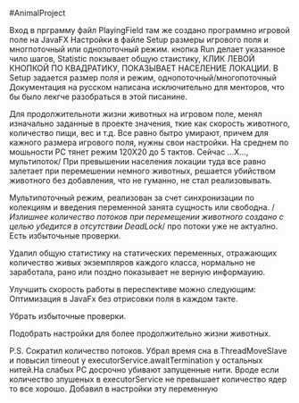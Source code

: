 #AnimalProject

Вход в прграмму файл PlayingField там же создано программно игровой поле на JavaFX
Настройки в файле Setup размеры игрового поля и многпоточный или однопоточный режим.
кнопка Run делает указанное чило шагов, Statistic покзывает общую стаистику,
КЛИК ЛЕВОЙ КНОПКОЙ ПО КВАДРАТИКУ, ПОКАЗЫВАЕТ НАСЕЛЕНИЕ ЛОКАЦИИ. В Setup задается размер
поля и режим, однопоточный/многопоточный
Документация на русском написана исключительно для менторов, что бы было лекгче разобраться
в этой писанине.

Для продолжительноти жизни животных на игровом поле, менял изначально заданные в
проекте значения, ткие как скорость животного, количество пищи, вес и т.д.
Все равно бытро умирают, причем для кажного размера игрового поля, нужны свои
настройки. На среднем по мошьности РС тянет режим 120Х20 до 5 тактов.
Сейчас ...X..., мультипоток/
При превышении населения локации туда все равно залетает при перемешении немного
животных, решается убийством животного без добавления, что не гуманно, не стал
реализовывать.

Мультипоточный режим, реализован за счет синхронизации по колекциям и введения переменной
занята сущность или свободна. /*Излишнее количество потоков при перемещении животного
создано с целью убедится в отсутствии DeadLock*/ про потоки уже не актуално. 
Есть избыточьные проверки.

Удалил общую статистику на статических переменных, отражающих количество живых экземпляров
каждого класса, нормально не заработала, рано или поздно показывает не верную информауию.

Улучшить скорость работы в переспективе можно следующим:
Оптимизация в JavaFx без отрисовки поля
в каждом такте.

Убрать избыточные проверки.

Подобрать настройки для более продолжительно жизни животных.

P.S.
Сократил количество потоков. Убрал время сна в ThreadMoveSlave и повысил timeout у executorService.awaitTermination
у остальных нитей.На слабых РС досрочно убивают запущенные нити. Вроде если количество зпушеных
в executorService не превышает количество ядер то все хорошо. Добавил в настройки эту переменную





